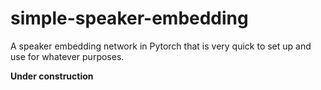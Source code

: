 # simple-speaker-embedding
A speaker embedding network in Pytorch that is very quick to set up and use for whatever purposes.


**Under construction**